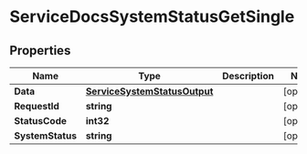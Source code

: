 

# ServiceDocsSystemStatusGetSingle


## Properties

| Name | Type | Description | Notes |
|------------ | ------------- | ------------- | -------------|
|**Data** | [**ServiceSystemStatusOutput**](ServiceSystemStatusOutput.md) |  |  [optional] |
|**RequestId** | **string** |  |  [optional] |
|**StatusCode** | **int32** |  |  [optional] |
|**SystemStatus** | **string** |  |  [optional] |



